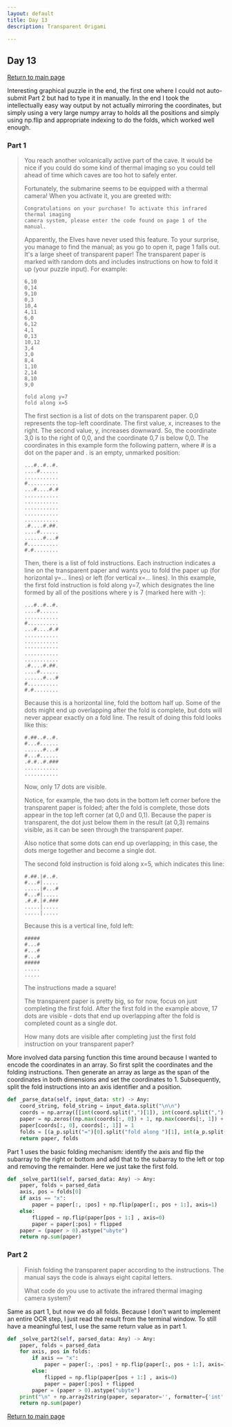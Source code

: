 ```yaml
---
layout: default
title: Day 13
description: Transparent Origami

---
```


## Day 13

[Return to main page](../)


Interesting graphical puzzle in the end, the first one where I could not auto-submit Part 2 but had to type it in
manually. In the end I took the intellectually easy way output by not actually mirroring the coordinates, but simply
using a very large numpy array to holds all the positions and simply using np.flip and appropriate indexing to do the
folds, which worked well enough.


### Part 1
> You reach another volcanically active part of the cave. It would be nice if you could do some kind of thermal imaging so you could tell ahead of time which caves are too hot to safely enter.
> 
> Fortunately, the submarine seems to be equipped with a thermal camera! When you activate it, you are greeted with:
> ```
> Congratulations on your purchase! To activate this infrared thermal imaging
> camera system, please enter the code found on page 1 of the manual.
> ```
> Apparently, the Elves have never used this feature. To your surprise, you manage to find the manual; as you go to open it, page 1 falls out. It's a large sheet of transparent paper! The transparent paper is marked with random dots and includes instructions on how to fold it up (your puzzle input). For example:
> ```
> 6,10
> 0,14
> 9,10
> 0,3
> 10,4
> 4,11
> 6,0
> 6,12
> 4,1
> 0,13
> 10,12
> 3,4
> 3,0
> 8,4
> 1,10
> 2,14
> 8,10
> 9,0
> 
> fold along y=7
> fold along x=5
> ```
> The first section is a list of dots on the transparent paper. 0,0 represents the top-left coordinate. The first value, x, increases to the right. The second value, y, increases downward. So, the coordinate 3,0 is to the right of 0,0, and the coordinate 0,7 is below 0,0. The coordinates in this example form the following pattern, where # is a dot on the paper and . is an empty, unmarked position:
> ```
> ...#..#..#.
> ....#......
> ...........
> #..........
> ...#....#.#
> ...........
> ...........
> ...........
> ...........
> ...........
> .#....#.##.
> ....#......
> ......#...#
> #..........
> #.#........
> ```
> Then, there is a list of fold instructions. Each instruction indicates a line on the transparent paper and wants you to fold the paper up (for horizontal y=... lines) or left (for vertical x=... lines). In this example, the first fold instruction is fold along y=7, which designates the line formed by all of the positions where y is 7 (marked here with -):
> ```
> ...#..#..#.
> ....#......
> ...........
> #..........
> ...#....#.#
> ...........
> ...........
> -----------
> ...........
> ...........
> .#....#.##.
> ....#......
> ......#...#
> #..........
> #.#........
> ```
> Because this is a horizontal line, fold the bottom half up. Some of the dots might end up overlapping after the fold is complete, but dots will never appear exactly on a fold line. The result of doing this fold looks like this:
> ```
> #.##..#..#.
> #...#......
> ......#...#
> #...#......
> .#.#..#.###
> ...........
> ...........
> ```
> Now, only 17 dots are visible.
> 
> Notice, for example, the two dots in the bottom left corner before the transparent paper is folded; after the fold is complete, those dots appear in the top left corner (at 0,0 and 0,1). Because the paper is transparent, the dot just below them in the result (at 0,3) remains visible, as it can be seen through the transparent paper.
> 
> Also notice that some dots can end up overlapping; in this case, the dots merge together and become a single dot.
> 
> The second fold instruction is fold along x=5, which indicates this line:
> ```
> #.##.|#..#.
> #...#|.....
> .....|#...#
> #...#|.....
> .#.#.|#.###
> .....|.....
> .....|.....
> ```
> Because this is a vertical line, fold left:
> ```
> #####
> #...#
> #...#
> #...#
> #####
> .....
> .....
> ```
> The instructions made a square!
> 
> The transparent paper is pretty big, so for now, focus on just completing the first fold. After the first fold in the example above, 17 dots are visible - dots that end up overlapping after the fold is completed count as a single dot.
> 
> How many dots are visible after completing just the first fold instruction on your transparent paper?
> 


 More involved data parsing function this time around because I wanted to encode the coordinates in an array. So first split the coordinates and the folding instructions. Then generate an array as large as the span of the coordinates in both dimensions and set the coordinates to 1. Subsequently, split the fold instructions into an axis identifier and a position. 
```python
def _parse_data(self, input_data: str) -> Any:
    coord_string, fold_string = input_data.split("\n\n")
    coords = np.array([[int(coord.split(",")[1]), int(coord.split(",")[0])] for coord in coord_string.split("\n")])
    paper = np.zeros((np.max(coords[:, 0]) + 1, np.max(coords[:, 1]) + 1), dtype="ubyte")
    paper[coords[:, 0], coords[:, 1]] = 1
    folds = [(a_p.split("=")[0].split("fold along ")[1], int(a_p.split("=")[1])) for a_p in fold_string.split("\n") if a_p]
    return paper, folds
```

 Part 1 uses the basic folding mechanism: identify the axis and flip the subarray to the right or bottom and add that to the subarray to the left or top and removing the remainder. Here we just take the first fold. 
```python
def _solve_part1(self, parsed_data: Any) -> Any:
    paper, folds = parsed_data
    axis, pos = folds[0]
    if axis == "x":
        paper = paper[:, :pos] + np.flip(paper[:, pos + 1:], axis=1)
    else:
        flipped = np.flip(paper[pos + 1:] , axis=0)
        paper = paper[:pos] + flipped
    paper = (paper > 0).astype("ubyte")
    return np.sum(paper)
```

### Part 2

> Finish folding the transparent paper according to the instructions. The manual says the code is always eight capital letters.
> 
> What code do you use to activate the infrared thermal imaging camera system?


 Same as part 1, but now we do all folds. Because I don't want to implement an entire OCR step, I just read the result from the terminal window. To still have a meaningful test, I use the same return value as in part 1. 
```python
def _solve_part2(self, parsed_data: Any) -> Any:
    paper, folds = parsed_data
    for axis, pos in folds:
        if axis == "x":
            paper = paper[:, :pos] + np.flip(paper[:, pos + 1:], axis=1)
        else:
            flipped = np.flip(paper[pos + 1:] , axis=0)
            paper = paper[:pos] + flipped
        paper = (paper > 0).astype("ubyte")
    print("\n" + np.array2string(paper, separator='', formatter={'int': {0: ' ', 1: "\u2588"}.get}))
    return np.sum(paper)
```

[Return to main page](../)